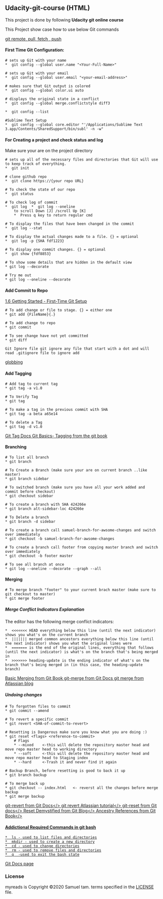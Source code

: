 ## Udacity-git-course (HTML)

This project is done by following **Udacity git online course**

This Project show case how to use below Git commands

<a href="https://www.atlassian.com/git/tutorials/syncing">git remote, pull, fetch , push </a>

#### First Time Git Configuration: ####

    # sets up Git with your name
    *  git config --global user.name "<Your-Full-Name>"

    # sets up Git with your email
    *  git config --global user.email "<your-email-address>"

    # makes sure that Git output is colored
    *  git config --global color.ui auto

    # displays the original state in a conflict
    *  git config --global merge.conflictstyle diff3

    *  git config --list

    #Sublime Text Setup
    *  git config --global core.editor "'/Applications/Sublime Text 3.app/Contents/SharedSupport/bin/subl' -n -w"

#### For Creating a project and check status and log  ####

Make sure your are on the project directory 

    # sets up all of the necessary files and directories that Git will use to keep track of everything. 
    *  git init
    
    # clone github repo 
    *  git clone https://{your repo URL}
    
    # To check the state of our repo
    *  git status
    
    # To check log of commit
    *  git log  *  git log --oneline
        to scroll Down [J] /scroll Up [K]
        *  Press q key to return regular cmd
    
    # To display the files that have been changed in the commit
    *  git log --stat
    
    # To display the actual changes made to a file. {} = optional
    *  git log -p {SHA fdf1223}
    
    # To display one commit changes. {} = optional
    *  git show {fdf8853}
    
    # To show some details that are hidden in the default view 
    * git log --decorate
    
    # Try me out 
    * git log --oneline --decorate
    
#### Add Commit to Repo  ####  

<a href="https://git-scm.com/book/en/v2/Getting-Started-First-Time-Git-Setup">1.6 Getting Started - First-Time Git Setup</a>

    # To add change or file to stage. {} = either one 
    * git add {FileName}{.}
    
    # To add change to repo
    * git commit
    
    # To see change have not yet committed 
    * git diff
 
`Git Ignore file
  git ignore any file that start with a dot and will read .gitignore file to ignore add` 
  
  <a href="https://en.wikipedia.org/wiki/Glob_(programming)">globbing</a>
  
#### Add Tagging ####

    # Add tag to current tag 
    * git tag -a v1.0
    
    # To Verify Tag 
    * git tag 
    
    # To make a tag in the previous commit with SHA
    * git tag -a beta a65e14
    
    # To delete a Tag
    * git tag -d v1.0
    
<a href="https://git-scm.com/docs/git-tag"> Git Tag Docs </a>
<a href="https://git-scm.com/book/en/v2/Git-Basics-Tagging"> Git Basics- Tagging from the git book </a>

#### Branching ####

    # To list all branch
    * git branch
    
    # To Create a Branch (make sure your are on current branch ..like master)
    * git branch sidebar
    
    # To switched branch (make sure you have all your work added and commit before checkout)
    * git checkout sidebar
    
    # To create a branch with SHA 424266e
    * git branch alt-sidebar-loc 424266e
    
    # To Delete a branch
    * git branch -d sidebar
    
    # To create a branch call samuel-branch-for-awsome-changes and switch over immediately
    * git checkout -b samuel-branch-for-awsome-changes
    
    # To create a branch call footer from copying master branch and switch over immediately
    * git checkout -b footer master
    
    # To see all branch at once 
    * git log --oneline --decorate --graph --all

#### Merging ####
    
    # To merge branch "footer" to your current brach master (make sure to git checkout to master)
    * git merge footer
    
##### Merge Conflict Indicators Explanation #####
The editor has the following merge conflict indicators:

    *  <<<<<<< HEAD everything below this line (until the next indicator) shows you what's on the current branch
    *  ||||||| merged common ancestors everything below this line (until the next indicator) shows you what the original lines were
    *  ======= is the end of the original lines, everything that follows (until the next indicator) is what's on the branch that's being merged in
    *  >>>>>>> heading-update is the ending indicator of what's on the branch that's being merged in (in this case, the heading-update branch)

    
<a href="https://git-scm.com/book/en/v2/Git-Branching-Basic-Branching-and-Merging#Basic-Merging"> Basic Merging from Git Book </a>
<a href="https://git-scm.com/docs/git-merge"> git-merge from Git Docs </a>
<a href="https://www.atlassian.com/git/tutorials/using-branches/git-merge"> git merge from Atlassian blog </a>

##### Undoing changes #####

    # To forgotten files to commit
    * git commit --amend
    
    # To revert a specific commit
    * git revert <SHA-of-commit-to-revert>

    # Resetting is Dangerous make sure you know what you are doing :)
    * git reset <flags> <reference-to-commit>
        # Flags 
        * --mixed    <-this will delete the repository master head and move repo master head to working directory
        * --soft     <-this will delete the repository master head and move repo master head to Staging index
        * --hard     <-Trash it and never find it again 
    
    # Backup Branch, before resetting is good to back it up 
    * git branch backup
    
    # To merge back up
    * git checkout -- index.html   <- reverst all the changes before merge backup
    * git merge backup

<a href="https://git-scm.com/docs/git-revert">git-revert from Git Docs</>
<a href="https://www.atlassian.com/git/tutorials/undoing-changes">git revert Atlassian tutorial</>
<a href="https://git-scm.com/docs/git-reset">git-reset from Git docs</>
<a href="https://git-scm.com/book/en/v2/Git-Tools-Reset-Demystified">Reset Demystified from Git Blog</>
<a href="https://git-scm.com/book/en/v2/Git-Tools-Revision-Selection#Ancestry-References">Ancestry References from Git Book</>
    
    
#### Addictional Required Commands in git bash ####
    *  ls - used to list files and directories
    *  mkdir - used to create a new directory
    *  cd - used to change directories
    *  rm - used to remove files and directories
    *  q  -used to exit the bash state

<a href="https://git-scm.com/docs/git-diff"> Git Docs page </a>

### License
myreads is Copyright ©2020 Samuel tam. terms specified in the <a href="https://github.com/SamuelT12321/myreads/blob/master/LICENSE.txt">LICENSE</a> file.
